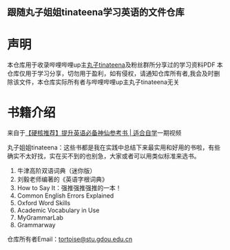 ## 跟随丸子姐姐tinateena学习英语的文件仓库
# 声明

本仓库用于收录哔哩哔哩up主[丸子tinateena](https://space.bilibili.com/27694399?from=search&seid=5469996739662293526)及粉丝群所分享过的学习资料PDF
本仓库仅用于学习分享，切勿用于盈利，如有侵权，请通知仓库所有者,我会及时删除该文件，本仓库实际所有者与哔哩哔哩up主丸子tinateena无关

# 书籍介绍
来自于[【硬核推荐】提升英语必备神仙参考书 | 适合自学](https://www.bilibili.com/video/BV18i4y1G7Rn)一期视频

丸子姐姐tinateena：这些书都是我在实践中总结下来最实用和好用的书啦，有些确实不太好找，实在买不到的也别急，大家或者可以用类似标准来选书。
1. 牛津高阶双语词典（迷你版）
2. 刘毅老师编著的《英语字根词典》
3. How to Say It：强推强推强推的一本！
4. Common English Errors Explained
5. Oxford Word Skills
6. Academic Vocabulary in Use
7. MyGrammarLab
8. Grammarway

仓库所有者Email：tortoise@stu.gdou.edu.cn
